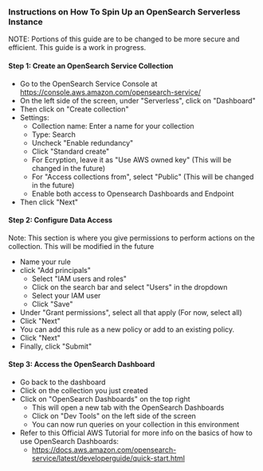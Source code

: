 ### Instructions on How To Spin Up an OpenSearch Serverless Instance
NOTE: Portions of this guide are to be changed to be more secure and efficient. This guide is a work in progress.

#### Step 1: Create an OpenSearch Service Collection
- Go to the OpenSearch Service Console at https://console.aws.amazon.com/opensearch-service/
- On the left side of the screen, under "Serverless", click on "Dashboard"
- Then click on "Create collection"
- Settings:
  - Collection name: Enter a name for your collection
  - Type: Search
  - Uncheck "Enable redundancy"
  - Click "Standard create"
  - For Ecryption, leave it as "Use AWS owned key" (This will be changed in the future)
  - For "Access collections from", select "Public" (This will be changed in the future)
  - Enable both access to Opensearch Dashboards and Endpoint
- Then click "Next"

#### Step 2: Configure Data Access
Note: This section is where you give permissions to perform actions on the collection. This will be modified in the future

- Name your rule
- click "Add principals"
    - Select "IAM users and roles"
    - Click on the search bar and select "Users" in the dropdown
    - Select your IAM user
    - Click "Save"
- Under "Grant permissions", select all that apply (For now, select all)
- Click "Next"
- You can add this rule as a new policy or add to an existing policy.
- Click "Next"
- Finally, click "Submit"

#### Step 3: Access the OpenSearch Dashboard

- Go back to the dashboard
- Click on the collection you just created
- Click on "OpenSearch Dashboards" on the top right
    - This will open a new tab with the OpenSearch Dashboards
    - Click on "Dev Tools" on the left side of the screen
    - You can now run queries on your collection in this environment
- Refer to this Official AWS Tutorial for more info on the basics of how to use OpenSearch Dashboards:
    - https://docs.aws.amazon.com/opensearch-service/latest/developerguide/quick-start.html